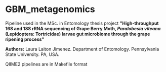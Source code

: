 # GBM_metagenomics
Pipeline used in the MSc. in Entomology thesis project **"High-throughput 16S and 18S rRNA sequencing of Grape Berry Moth, *Paralobesia viteana* (Lepidoptera: Tortricidae) larvae gut microbiome through the grape ripening process"**


**Authors:**
Laura Laiton Jimenez. Department of Entomology. Pennsylvania State University. PA, USA.

QIIME2 pipelines are in Makefile format
